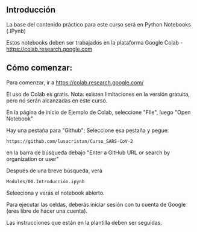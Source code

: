 ## Introducción

La base del contenido práctico para este curso será en Python Notebooks (.IPynb)

Estos notebooks deben ser trabajados en la plataforma Google Colab - https://colab.research.google.com 


## Cómo comenzar: 

Para comenzar, ir a https://colab.research.google.com/ 

El uso de Colab es gratis. Nota: existen limitaciones en la versión gratuita, pero no serán alcanzadas en este curso.

En la página de inicio de Ejemplo de Colab, seleccione "FIle", luego "Open Notebook"

Hay una pestaña para "Github"; Seleccione esa pestaña y pegue: 
```
https://github.com/lusacristan/Curso_SARS-CoV-2
```
en la barra de búsqueda debajo "Enter a GitHub URL or search by organization or user" 

Después de una breve búsqueda, verá
```
Modules/00.Introducción.ipynb
```
Seleeciona y verás el notebook abierto.

Para ejecutar las celdas, deberás iniciar sesión con tu cuenta de Google (eres libre de hacer una cuenta).

Las instrucciones que están en la plantilla deben ser seguidas.
